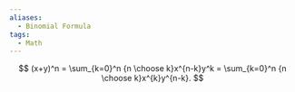```yaml
---
aliases:
  - Binomial Formula
tags:
  - Math
---
```


$$
(x+y)^n = \sum_{k=0}^n {n \choose k}x^{n-k}y^k = \sum_{k=0}^n {n \choose k}x^{k}y^{n-k}.
$$

